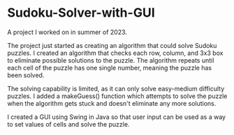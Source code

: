 # Sudoku-Solver-with-GUI
A project I worked on in summer of 2023. 

The project just started as creating an algorithm that could solve Sudoku puzzles. I created an algorithm that checks each row, column, and 3x3 box to eliminate possible solutions to the puzzle. The algorithm repeats until each cell of the puzzle has one single number, meaning the puzzle has been solved.

The solving capability is limited, as it can only solve easy-medium difficulty puzzles. I added a makeGuess() function which attempts to solve the puzzle when the algorithm gets stuck and doesn't eliminate any more solutions.

I created a GUI using Swing in Java so that user input can be used as a way to set values of cells and solve the puzzle. 
